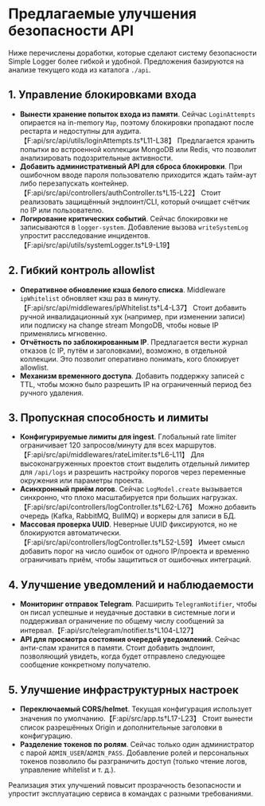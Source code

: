 # Предлагаемые улучшения безопасности API

Ниже перечислены доработки, которые сделают систему безопасности Simple Logger более гибкой и удобной. Предложения базируются на анализе текущего кода из каталога `./api`.

## 1. Управление блокировками входа

- **Вынести хранение попыток входа из памяти**. Сейчас `LoginAttempts` опирается на in-memory `Map`, поэтому блокировки пропадают после рестарта и недоступны для аудита.【F:api/src/api/utils/loginAttempts.ts†L11-L38】 Предлагается хранить попытки во встроенной коллекции MongoDB или Redis, что позволит анализировать подозрительные активности.
- **Добавить административный API для сброса блокировки**. При ошибочном вводе пароля пользователю приходится ждать тайм-аут либо перезапускать контейнер.【F:api/src/api/controllers/authController.ts†L15-L22】 Стоит реализовать защищённый эндпоинт/CLI, который очищает счётчик по IP или пользователю.
- **Логирование критических событий**. Сейчас блокировки не записываются в `logger-system`. Добавление вызова `writeSystemLog` упростит расследование инцидентов.【F:api/src/api/utils/systemLogger.ts†L9-L19】

## 2. Гибкий контроль allowlist

- **Оперативное обновление кэша белого списка**. Middleware `ipWhitelist` обновляет кэш раз в минуту.【F:api/src/api/middlewares/ipWhitelist.ts†L4-L37】 Стоит добавить ручной инвалидационный хук (например, при изменении записи) или подписку на change stream MongoDB, чтобы новые IP применялись мгновенно.
- **Отчётность по заблокированным IP**. Предлагается вести журнал отказов (с IP, путём и заголовками), возможно, в отдельной коллекции. Это позволит оперативно понимать, кого блокирует allowlist.
- **Механизм временного доступа**. Добавить поддержку записей с TTL, чтобы можно было разрешить IP на ограниченный период без ручного удаления.

## 3. Пропускная способность и лимиты

- **Конфигурируемые лимиты для ingest**. Глобальный rate limiter ограничивает 120 запросов/минуту для всех маршрутов.【F:api/src/api/middlewares/rateLimiter.ts†L6-L11】 Для высоконагруженных проектов стоит выделить отдельный лимитер для `/api/logs` и разрешить настройку порогов через переменные окружения или параметры проекта.
- **Асинхронный приём логов**. Сейчас `LogModel.create` вызывается синхронно, что плохо масштабируется при больших нагрузках.【F:api/src/api/controllers/logController.ts†L62-L76】 Можно добавить очередь (Kafka, RabbitMQ, BullMQ) и воркеры для записи в БД.
- **Массовая проверка UUID**. Неверные UUID фиксируются, но не блокируются автоматически.【F:api/src/api/controllers/logController.ts†L52-L59】 Имеет смысл добавить порог на число ошибок от одного IP/проекта и временно ограничивать приём, чтобы защититься от ошибочных интеграций.

## 4. Улучшение уведомлений и наблюдаемости

- **Мониторинг отправок Telegram**. Расширить `TelegramNotifier`, чтобы он писал успешные и неудачные доставки в системные логи и поддерживал ограничение по общему числу сообщений за интервал.【F:api/src/telegram/notifier.ts†L104-L127】
- **API для просмотра состояния очередей уведомлений**. Сейчас анти-спам хранится в памяти. Стоит добавить эндпоинт, позволяющий увидеть, когда будет отправлено следующее сообщение конкретному получателю.

## 5. Улучшение инфраструктурных настроек

- **Переключаемый CORS/helmet**. Текущая конфигурация использует значения по умолчанию.【F:api/src/app.ts†L17-L23】 Стоит вынести список разрешённых Origin и дополнительные заголовки в конфигурацию.
- **Разделение токенов по ролям**. Сейчас только один администратор с парой `ADMIN_USER`/`ADMIN_PASS`. Добавление ролей и персональных токенов позволило бы разграничить доступ (только чтение логов, управление whitelist и т. д.).

Реализация этих улучшений повысит прозрачность безопасности и упростит эксплуатацию сервиса в командах с разными требованиями.

